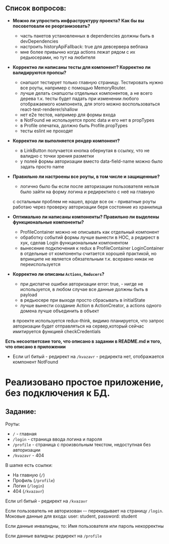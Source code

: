 ## Список вопросов:

- **Можно ли упростить инфраструктуру проекта? Как бы вы посоветовали ее реорганизовать?**
  - часть пакетов установленных в dependencies должны быть в devDependencies
  - настроить historyApiFallback: true для девсервера вебпака
  - мне более привычно когда actions лежат рядом с их редьюсерами, но тут на любителя

- **Корректно ли написаны тесты для компонент? Корректно ли валидируются пропсы?**
  - снапшот тестирует только главную страницу. Тестировать нужно все роуты, например с помощью MemoryRouter. 
  - лучше делать снапшоты отдельных компонентов, а не всего дерева т.к. тесты будет падать при изменении любого отображаемого компонента, для этого можно воспользоваться react-test-renderer/shallow
  - нет e2e тестов, например для формы входа
  - в NotFound не используется пропс data и его нет в propTypes
  - в Profile опечатка, должно быть Profile.propTypes
  - тесты eslint не проходят

- **Корректно ли выполняется рендер компонент?**
  - в LinkButton получается кнопка обернутая в ссылку, что не валидно с точки зрения разметки
  - у полей формы авторизации вместо data-field-name можно было задать просто name  

- **Правильно ли настроены все роуты, в том числе и защищенные?**
  - логично было бы если после авторизации пользователя нельзя было зайти на форму логина и редиректило с неё на главную
  
  с остальным проблем не нашел, вроде все ок - приватные роуты работаю через проверку авторизации беря состояние из хранилица
  
- **Оптимально ли написаны компоненты? Правильно ли выделены функциональные компоненты?**
  - ProfileContainer можно не описывать как отдельный компонент
  - обработку событий формы лучше вынести в HOC, а редирест в хук, сделав Login функциональным компонентом
  - вынесение подключения к redux в ProfileContainer LoginContainer в отдельные от компоненты считается хорошей практикой, но впринципе не является обязательным т.к. всеравно никак не переиспользуется

- **Корректно ли описаны `Actions`, `Reducers`?**
  - при диспатче ошибки авторизации error: true, - нигде не используется, в любом случае все данные должны быть в payload
  - в редьюсере при выходе просто сбрасывать в initialState
  - лучше вынести создание Action в ActionCreator, а actions одного домена лучше объединить в объект
  
  в проекте используется redux-think, видимо планируется, что запрос авторизации будет отправляться на сервер,который сейчас имитируется функцией checkCredentials

**Есть несоответсвие того, что описано в задании в README.md и того, что описано в приложении**
  - Если url битый - редирект на `/kvazavr`  - редиректа нет, отображается компонент NotFound

# Реализовано простое приложение, без подключения к БД.

## Задание:
Роуты:
+ `/` - главная
+ `/login` - страница ввода логина и пароля
+ `/profile` - страница с произвольным текстом, недоступная без авторизации
+ `/kvazavr` - 404

В шапке есть ссылки:

+ На главную (`/`)
+ Профиль (`/profile`)
+ Логин (`/login`)
+ 404 (`/kvazavr`)

Если url битый - редирект на `/kvazavr`

Если пользователь не авторизован -- перекидывает на страницу `/login`.
Моковые данные для входа: user: student, password: student

Если данные инвалидны, то:
Имя пользователя или пароль некорректны

Если данные валидны: редирект на `/profile`

